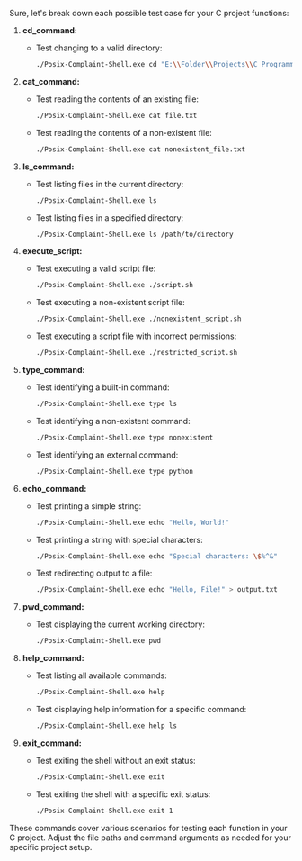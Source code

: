 Sure, let's break down each possible test case for your C project functions:

1. **cd_command:**
   - Test changing to a valid directory:
     ```bash
     ./Posix-Complaint-Shell.exe cd "E:\\Folder\\Projects\\C Programming"
     ```

2. **cat_command:**
   - Test reading the contents of an existing file:
     ```bash
     ./Posix-Complaint-Shell.exe cat file.txt
     ```
   - Test reading the contents of a non-existent file:
     ```bash
     ./Posix-Complaint-Shell.exe cat nonexistent_file.txt
     ```

3. **ls_command:**
   - Test listing files in the current directory:
     ```bash
     ./Posix-Complaint-Shell.exe ls
     ```
   - Test listing files in a specified directory:
     ```bash
     ./Posix-Complaint-Shell.exe ls /path/to/directory
     ```

4. **execute_script:**
   - Test executing a valid script file:
     ```bash
     ./Posix-Complaint-Shell.exe ./script.sh
     ```
   - Test executing a non-existent script file:
     ```bash
     ./Posix-Complaint-Shell.exe ./nonexistent_script.sh
     ```
   - Test executing a script file with incorrect permissions:
     ```bash
     ./Posix-Complaint-Shell.exe ./restricted_script.sh
     ```

5. **type_command:**
   - Test identifying a built-in command:
     ```bash
     ./Posix-Complaint-Shell.exe type ls
     ```
   - Test identifying a non-existent command:
     ```bash
     ./Posix-Complaint-Shell.exe type nonexistent
     ```
   - Test identifying an external command:
     ```bash
     ./Posix-Complaint-Shell.exe type python
     ```

6. **echo_command:**
   - Test printing a simple string:
     ```bash
     ./Posix-Complaint-Shell.exe echo "Hello, World!"
     ```
   - Test printing a string with special characters:
     ```bash
     ./Posix-Complaint-Shell.exe echo "Special characters: \$%^&"
     ```
   - Test redirecting output to a file:
     ```bash
     ./Posix-Complaint-Shell.exe echo "Hello, File!" > output.txt
     ```

7. **pwd_command:**
   - Test displaying the current working directory:
     ```bash
     ./Posix-Complaint-Shell.exe pwd
     ```

8. **help_command:**
   - Test listing all available commands:
     ```bash
     ./Posix-Complaint-Shell.exe help
     ```
   - Test displaying help information for a specific command:
     ```bash
     ./Posix-Complaint-Shell.exe help ls
     ```

9. **exit_command:**
   - Test exiting the shell without an exit status:
     ```bash
     ./Posix-Complaint-Shell.exe exit
     ```
   - Test exiting the shell with a specific exit status:
     ```bash
     ./Posix-Complaint-Shell.exe exit 1
     ```

These commands cover various scenarios for testing each function in your C project. Adjust the file paths and command arguments as needed for your specific project setup.